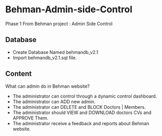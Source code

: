 # Behman-Admin-side-Control
Phase 1 From Behman project : Admin Side Control

## Database
- Create Database Named behmandb_v2.1
- Import behmandb_v2.1.sql file.

## Content
What can admin do in Behman website?
- The administrator can control through a dynamic control dashboard.
- The administrator can ADD new admin.
- The administrator can DELETE and BLOCK Doctors | Members.
- The administrator should VIEW and DOWNLOAD doctors CVs and APPROVE Them.
- The administrator receive a feedback and reports about Behman website.
